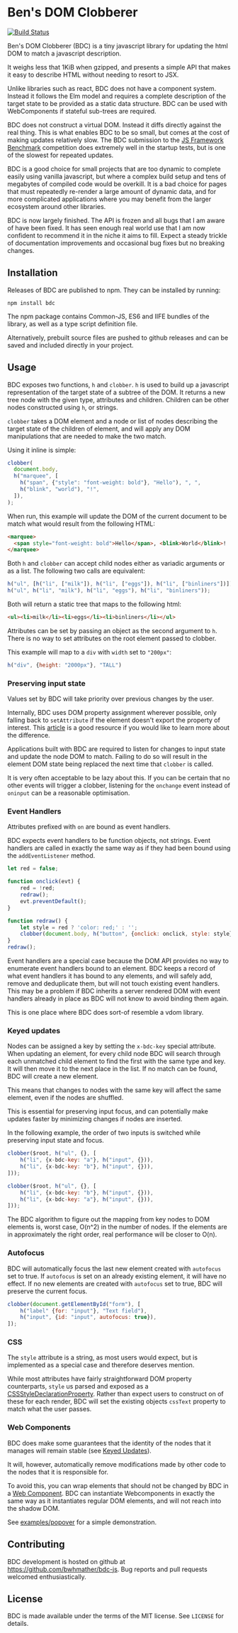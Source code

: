 Ben's DOM Clobberer
===================

[![Build Status](https://github.com/bwhmather/bdc-js/actions/workflows/ci.yml/badge.svg)](https://github.com/bwhmather/bdc-js/actions/workflows/ci.yml)

Ben's DOM Clobberer (BDC) is a tiny javascript library for updating the html DOM
to match a javascript description.

It weighs less that 1KiB when gzipped, and presents a simple API that makes it
easy to describe HTML without needing to resort to JSX.

Unlike libraries such as react, BDC does not have a component system.
Instead it follows the Elm model and requires a complete description of the
target state to be provided as a static data structure.
BDC can be used with WebComponents if stateful sub-trees are required.

BDC does not construct a virtual DOM.  Instead it diffs directly against the
real thing.  This is what enables BDC to be so small, but comes at the cost of
making updates relatively slow.  The BDC submission to the
[JS Framework Benchmark](https://github.com/krausest/js-framework-benchmark)
competition does extremely well in the startup tests, but is one of the slowest
for repeated updates.

BDC is a good choice for small projects that are too dynamic to complete easily
using vanilla javascript, but where a complex build setup and tens of megabytes
of compiled code would be overkill.
It is a bad choice for pages that must repeatedly re-render a large amount of
dynamic data, and for more complicated applications where you may benefit from
the larger ecosystem around other libraries.

BDC is now largely finished.  The API is frozen and all bugs that I am aware of
have been fixed.  It has seen enough real world use that I am now confident to
recommend it in the niche it aims to fill.  Expect a steady trickle of
documentation improvements and occasional bug fixes but no breaking changes.


## Installation

Releases of BDC are published to npm.  They can be installed by running:

    npm install bdc

The npm package contains Common-JS, ES6 and IIFE bundles of the library, as
well as a type script definition file.

Alternatively, prebuilt source files are pushed to github releases and can be
saved and included directly in your project.


## Usage

BDC exposes two functions, `h` and `clobber`.
`h` is used to build up a javascript representation of the target state of a
subtree of the DOM.  It returns a new tree node with the given type, attributes
and children.
Children can be other nodes constructed using `h`, or strings.

`clobber` takes a DOM element and a node or list of nodes describing the target
state of the children of element, and will apply any DOM manipulations that are
needed to make the two match.

Using it inline is simple:

```javascript
clobber(
  document.body,
  h("marquee", [
    h("span", {"style": "font-weight: bold"}, "Hello"), ", ",
    h("blink", "world"), "!",
  ]),
);
```

When run, this example will update the DOM of the current document to be match
what would result from the following HTML:

```html
<marquee>
  <span style="font-weight: bold">Hello</span>, <blink>World</blink>!
</marquee>
```

Both `h` and `clobber` can accept child nodes either as variadic arguments or
as a list.  The following two calls are equivalent:

```javascript
h("ul", [h("li", ["milk"]), h("li", ["eggs"]), h("li", ["binliners"])]);
h("ul", h("li", "milk"), h("li", "eggs"), h("li", "binliners"));
```

Both will return a static tree that maps to the following html:

```html
<ul><li>milk</li><li>eggs</li><li>binliners</li></ul>
```

Attributes can be set by passing an object as the second argument to `h`.
There is no way to set attributes on the root element passed to clobber.

This example will map to a `div` with `width` set to `"200px"`:

``` javascript
h("div", {height: "2000px"}, "TALL")
```


### Preserving input state

Values set by BDC will take priority over previous changes by the user.

Internally, BDC uses DOM property assignment wherever possible, only falling
back to `setAttribute` if the element doesn't export the property of interest.
This [article](https://javascript.info/dom-attributes-and-properties) is a good
resource if you would like to learn more about the difference.

Applications built with BDC are required to listen for changes to input state
and update the node DOM to match.  Failing to do so will result in the element
DOM state being replaced the next time that `clobber` is called.

It is very often acceptable to be lazy about this.  If you can be certain that
no other events will trigger a clobber, listening for the `onchange` event
instead of `oninput` can be a reasonable optimisation.


### Event Handlers

Attributes prefixed with `on` are bound as event handlers.

BDC expects event handlers to be function objects, not strings.  Event handlers
are called in exactly the same way as if they had been bound using the
`addEventListener` method.

```javascript
let red = false;

function onclick(evt) {
    red = !red;
    redraw();
    evt.preventDefault();
}

function redraw() {
    let style = red ? 'color: red;' : '';
    clobber(document.body, h("button", {onclick: onclick, style: style}, 'Click!'));
}
redraw();
```

Event handlers are a special case because the DOM API provides no way to
enumerate event handlers bound to an element.
BDC keeps a record of what event handlers it has bound to any elements, and
will safely add, remove and deduplicate them, but will not touch existing event
handlers.
This may be a problem if BDC inherits a server rendered DOM with event
handlers already in place as BDC will not know to avoid binding them again.

This is one place where BDC does sort-of resemble a vdom library.


### Keyed updates

Nodes can be assigned a key by setting the `x-bdc-key` special attribute.
When updating an element, for every child node BDC will search through each
unmatched child element to find the first with the same type and key.
It will then move it to the next place in the list.
If no match can be found, BDC will create a new element.

This means that changes to nodes with the same key will affect the same
element, even if the nodes are shuffled.

This is essential for preserving input focus, and can potentially make updates
faster by minimizing changes if nodes are inserted.

In the following example, the order of two inputs is switched while preserving
input state and focus.

```javascript
clobber($root, h("ul", {}, [
    h("li", {x-bdc-key: "a"}, h("input", {})),
    h("li", {x-bdc-key: "b"}, h("input", {})),
]));

clobber($root, h("ul", {}, [
    h("li", {x-bdc-key: "b"}, h("input", {})),
    h("li", {x-bdc-key: "a"}, h("input", {})),
]));
```
The BDC algorithm to figure out the mapping from key nodes to DOM elements is,
worst case, O(n^2) in the number of nodes.
If the elements are in approximately the right order, real performance will be
closer to O(n).


### Autofocus

BDC will automatically focus the last new element created with `autofocus` set
to true.  If `autofocus` is set on an already existing element, it will have no
effect.  If no new elements are created with `autofocus` set to true, BDC will
preserve the current focus.

```javascript
clobber(document.getElementById("form"), [
    h("label" {for: "input"}, "Text field"),
    h("input", {id: "input", autofocus: true}),
]);
```

### CSS

The `style` attribute is a string, as most users would expect, but is
implemented as a special case and therefore deserves mention.

While most attributes have fairly straightforward DOM property counterparts,
`style` us parsed and exposed as a [CSSStyleDeclarationProperty](https://developer.mozilla.org/en-US/docs/Web/API/CSSStyleDeclaration).
Rather than expect users to construct on of these for each render, BDC will set
the existing objects `cssText` property to match what the user passes.


### Web Components

BDC does make some guarantees that the identity of the nodes that it manages
will remain stable (see [Keyed Updates](#keyed-updates)).

It will, however, automatically remove modifications made by other code to the
nodes that it is responsible for.

To avoid this, you can wrap elements that should not be changed by BDC in a
[Web Component](https://developer.mozilla.org/en-US/docs/Web/Web_Components).
BDC can instantiate Webcomponents in exactly the same way as it instantiates
regular DOM elements, and will not reach into the shadow DOM.

See [examples/popover](./examples/popover) for a simple demonstration.


## Contributing

BDC development is hosted on github at https://github.com/bwhmather/bdc-js.
Bug reports and pull requests welcomed enthusiastically.


## License

BDC is made available under the terms of the MIT license.  See `LICENSE` for
details.

